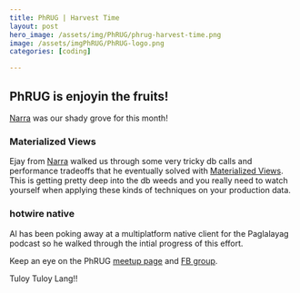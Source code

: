 ```yaml
---
title: PhRUG | Harvest Time
layout: post
hero_image: /assets/img/PhRUG/phrug-harvest-time.png
image: /assets/imgPhRUG/PhRUG-logo.png
categories: [coding]

---
```


## PhRUG is enjoyin the fruits!
[Narra](https://www.narralabs.com/) was our shady grove for this month!

### Materialized Views
Ejay from [Narra](https://www.narralabs.com/) walked us through some very tricky db calls and performance tradeoffs that he eventually solved with [Materialized Views](https://pganalyze.com/blog/materialized-views-ruby-rails).  This is getting pretty deep into the db weeds and you really need to watch yourself when applying these kinds of techniques on your production data.

### hotwire native
Al has been poking away at a multiplatform native client for the Paglalayag podcast so he walked through the intial progress of this effort.

Keep an eye on the PhRUG [meetup page](https://www.meetup.com/ruby-phil) and [FB group](https://www.facebook.com/phrug).

Tuloy Tuloy Lang!!
